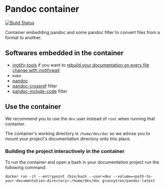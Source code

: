 # Pandoc container

[![Build Status](https://travis-ci.org/groovytron/pandoc-container.svg?branch=master)](https://travis-ci.org/groovytron/pandoc-container)

Container embedding pandoc and some pandoc filter to convert files from a format to another.

## Softwares embedded in the container

- [inotify-tools](https://github.com/rvoicilas/inotify-tools) if you want to [rebuild your documentation on every file change with inotifywait](https://stackoverflow.com/a/23734495)
- `make`
- [pandoc](https://pandoc.org)
- [pandoc-crossref](https://github.com/lierdakil/pandoc-crossref) filter
- [pandoc-include-code](https://github.com/owickstrom/pandoc-include-code) filter

## Use the container

We recommend you to use the `dev` user instead of `root` when running that container.

The container's working directory is `/home/dev/doc` so we advise you to mount your project's documentation directory onto this place.

### Building the project interactively in the container

To run the container and open a bash in your documentation project run the following command:

`docker run -it --entrypoint /bin/bash --user=dev --volume=<path-to-your-documentation-directory>:/home/dev/doc groovytron/pandoc:latest`
